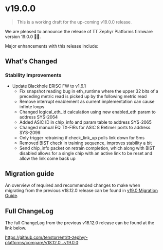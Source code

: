 # v19.0.0

> This is a working draft for the up-coming v19.0.0 release.

We are pleased to announce the release of TT Zephyr Platforms firmware version 19.0.0 🥳🎉.

Major enhancements with this release include:

## What's Changed

<!-- Subsections can break down improvements by (area or board) -->
<!-- UL PCIe -->
<!-- UL DDR -->
<!-- UL Ethernet -->
<!-- UL Telemetry -->
<!-- UL Debug / Developer Features -->
<!-- UL Drivers -->
<!-- UL Libraries -->

<!-- Performance Improvements, if applicable -->
<!-- New and Experimental Features, if applicable -->
<!-- External Project Collaboration Efforts, if applicable -->
<!-- Stability Improvements, if applicable -->

### Stability Improvements

* Update Blackhole ERISC FW to v1.6.1
  * Fix snapshot reading bug in eth_runtime where the upper 32 bits of a preceding metric read is picked up by the following metric read
  * Remove interrupt enablement as current implementation can cause infinte loops
  * Changed logical_eth_id calculation using new enabled_eth param to address SYS-2064
  * Added ASIC ID in chip_info and param table to address SYS-2065
  * Changed manual EQ TX-FIRs for ASIC 8 Retimer ports to address SYS-2096
  * Only trigger retraining if check_link_up polls link down for 5ms
  * Removed BIST check in training sequence, improves stability a bit
  * Send chip_info packet on retrain completion, which along with BIST disabled allows for a single chip with an active link to be reset and allow the link come back up

<!-- Security vulnerabilities fixed? -->
<!-- API Changes, if applicable -->
<!-- Removed APIs, H3 Deprecated APIs, H3 New APIs, if applicable -->
<!-- New Samples, if applicable -->
<!-- Other Notable Changes, if applicable -->
<!-- New Boards, if applicable -->

## Migration guide

An overview of required and recommended changes to make when migrating from the previous v18.12.0 release can be found in [v19.0 Migration Guide](https://github.com/tenstorrent/tt-zephyr-platforms/tree/main/doc/release/migration-guide-19.0.md).

## Full ChangeLog

The full ChangeLog from the previous v18.12.0 release can be found at the link below.

https://github.com/tenstorrent/tt-zephyr-platforms/compare/v18.12.0...v19.0.0
